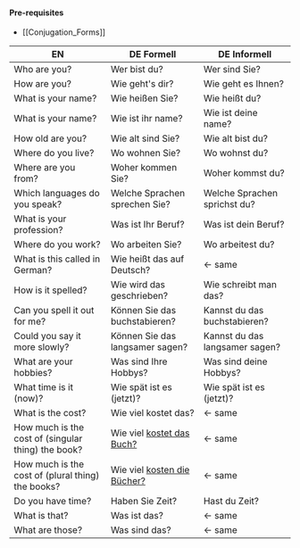 #### Pre-requisites
- [[Conjugation_Forms]]

| EN                                                 | DE Formell                         | DE Informell                   |
| -------------------------------------------------- | ---------------------------------- | ------------------------------ |
| Who are you?                                       | Wer bist du?                       | Wer sind Sie?                  |
| How are you?                                       | Wie geht's dir?                    | Wie geht es Ihnen?             |
| What is your name?                                 | Wie heißen Sie?                    | Wie heißt du?                  |
| What is your name?                                 | Wie ist ihr name?                  | Wie ist deine name?            |
| How old are you?                                   | Wie alt sind Sie?                  | Wie alt bist du?               |
| Where do you live?                                 | Wo wohnen Sie?                     | Wo wohnst du?                  |
| Where are you from?                                | Woher kommen Sie?                  | Woher kommst du?               |
| Which languages do you speak?                      | Welche Sprachen sprechen Sie?      | Welche Sprachen sprichst du?   |
| What is your profession?                           | Was ist Ihr Beruf?                 | Was ist dein Beruf?            |
| Where do you work?                                 | Wo arbeiten Sie?                   | Wo arbeitest du?               |
| What is this called in German?                     | Wie heißt das auf Deutsch?         | <- same                        |
| How is it spelled?                                 | Wie wird das geschrieben?          | Wie schreibt man das?          |
| Can you spell it out for me?                       | Können Sie das buchstabieren?      | Kannst du das buchstabieren?   |
| Could you say it more slowly?                      | Können Sie das langsamer sagen?    | Kannst du das langsamer sagen? |
| What are your hobbies?                             | Was sind Ihre Hobbys?              | Was sind deine Hobbys?         |
| What time is it (now)?                             | Wie spät ist es (jetzt)?           | Wie spät ist es (jetzt)?       |
| What is the cost?                                  | Wie viel kostet das?               | <- same                        |
| How much is the cost of (singular thing) the book? | Wie viel <u>kostet das Buch?</u>   | <- same                        |
| How much is the cost of (plural thing) the books?  | Wie viel <u>kosten die Bücher?</u> | <- same                        |
| Do you have time?                                  | Haben Sie Zeit?                    | Hast du Zeit?                  |
| What is that?                                      | Was ist das?                       | <- same                        |
| What are those?                                    | Was sind das?                      | <- same                        |
